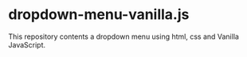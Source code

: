 # dropdown-menu-vanilla.js
This repository contents a dropdown menu using html, css and Vanilla JavaScript.
